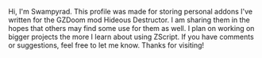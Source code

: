 Hi, I'm Swampyrad. This profile was made for
storing personal addons I've written for the
GZDoom mod Hideous Destructor. I am sharing
them in the hopes that others may find some 
use for them as well. I plan on working on 
bigger projects the more I learn about using
ZScript. If you have comments or suggestions,
feel free to let me know. Thanks for visiting!
